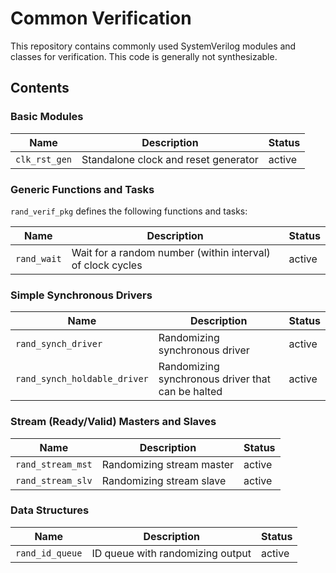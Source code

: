 # Common Verification

This repository contains commonly used SystemVerilog modules and classes for verification.  This
code is generally not synthesizable.

## Contents

### Basic Modules

|      Name     |             Description               | Status |
|---------------|---------------------------------------|--------|
| `clk_rst_gen` | Standalone clock and reset generator  | active |

### Generic Functions and Tasks

`rand_verif_pkg` defines the following functions and tasks:

|         Name        |                        Description                          | Status |
|---------------------|-------------------------------------------------------------|--------|
| `rand_wait`         | Wait for a random number (within interval) of clock cycles  | active |

### Simple Synchronous Drivers

|              Name             |                   Description                     | Status |
|-------------------------------|---------------------------------------------------|--------|
| `rand_synch_driver`           | Randomizing synchronous driver                    | active |
| `rand_synch_holdable_driver`  | Randomizing synchronous driver that can be halted | active |

### Stream (Ready/Valid) Masters and Slaves

|      Name         |             Description               | Status |
|-------------------|---------------------------------------|--------|
| `rand_stream_mst` | Randomizing stream master             | active |
| `rand_stream_slv` | Randomizing stream slave              | active |

### Data Structures

|      Name         |             Description               | Status |
|-------------------|---------------------------------------|--------|
| `rand_id_queue`   | ID queue with randomizing output      | active |
